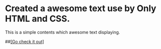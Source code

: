 # Created a awesome text use by Only HTML and CSS.

This is a simple contents which awesome text displaying.

##[[Go check it out]](https://codeiiner.github.io/awesome-text)
